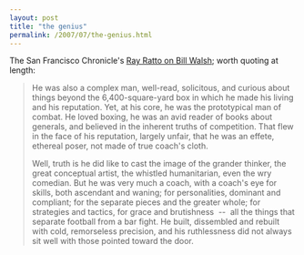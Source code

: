 ```yaml
---
layout: post
title: "the genius"
permalink: /2007/07/the-genius.html
---
```


The San Francisco Chronicle's [Ray Ratto on Bill Walsh](http://sfgate.com/cgi-bin/article.cgi?f=/c/a/2007/07/30/SPGJHR930O4.DTL); worth quoting at length:

> He was also a complex man, well-read, solicitous, and curious about things beyond the 6,400-square-yard box in which he made his living and his reputation. Yet, at his core, he was the prototypical man of combat. He loved boxing, he was an avid reader of books about generals, and believed in the inherent truths of competition. That flew in the face of his reputation, largely unfair, that he was an effete, ethereal poser, not made of true coach's cloth.
> 
> Well, truth is he did like to cast the image of the grander thinker, the great conceptual artist, the whistled humanitarian, even the wry comedian. But he was very much a coach, with a coach's eye for skills, both ascendant and waning; for personalities, dominant and compliant; for the separate pieces and the greater whole; for strategies and tactics, for grace and brutishness  --  all the things that separate football from a bar fight. He built, dissembled and rebuilt with cold, remorseless precision, and his ruthlessness did not always sit well with those pointed toward the door.